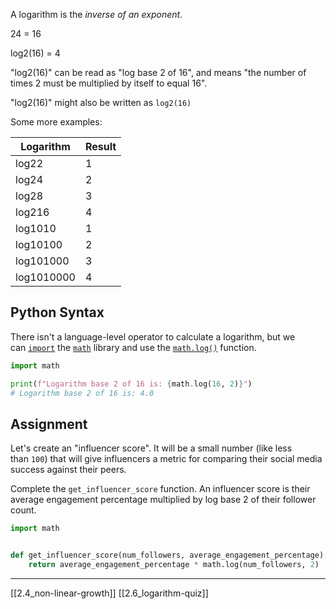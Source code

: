 A logarithm is the _inverse of an exponent_.

24 = 16

log2(16) = 4

"log2(16)" can be read as "log base 2 of 16", and means "the number of times 2 must be multiplied by itself to equal 16".

"log2(16)" might also be written as `log2(16)`

Some more examples:

|Logarithm|Result|
|---|---|
|log22|1|
|log24|2|
|log28|3|
|log216|4|
|log1010|1|
|log10100|2|
|log101000|3|
|log1010000|4|

## Python Syntax

There isn't a language-level operator to calculate a logarithm, but we can [`import`](https://docs.python.org/3/reference/import.html) the [`math`](https://docs.python.org/3/library/math.html) library and use the [`math.log()`](https://docs.python.org/3/library/math.html#math.log) function.

``` python
import math

print(f"Logarithm base 2 of 16 is: {math.log(16, 2)}")
# Logarithm base 2 of 16 is: 4.0
```

## Assignment

Let's create an "influencer score". It will be a small number (like less than `100`) that will give influencers a metric for comparing their social media success against their peers.

Complete the `get_influencer_score` function. An influencer score is their average engagement percentage multiplied by log base 2 of their follower count.

``` python
import math


def get_influencer_score(num_followers, average_engagement_percentage):
    return average_engagement_percentage * math.log(num_followers, 2)
```

---
[[2.4_non-linear-growth]]
[[2.6_logarithm-quiz]]
